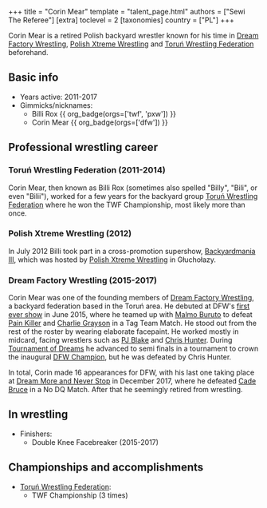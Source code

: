 +++
title = "Corin Mear"
template = "talent_page.html"
authors = ["Sewi The Referee"]
[extra]
toclevel = 2
[taxonomies]
country = ["PL"]
+++

Corin Mear is a retired Polish backyard wrestler known for his time in [Dream Factory Wrestling](@/o/dfw.md), [Polish Xtreme Wrestling](@/o/pxw.md) and [Toruń Wrestling Federation](@/o/twf.md) beforehand.

## Basic info

* Years active: 2011-2017
* Gimmicks/nicknames:
  - Billi Rox {{ org_badge(orgs=['twf', 'pxw']) }}
  - Corin Mear {{ org_badge(orgs=['dfw']) }}

## Professional wrestling career

### Toruń Wrestling Federation (2011-2014)

Corin Mear, then known as Billi Rox (sometimes also spelled "Billy", "Bili", or even "Bilii"), worked for a few years for the backyard group [Toruń Wrestling Federation](@/o/twf.md) where he won the TWF Championship, most likely more than once.

### Polish Xtreme Wrestling (2012)

In July 2012 Billi took part in a cross-promotion supershow, [Backyardmania III](@/e/pxw/2012-07-24-pxw-backyardmania-3.md), which was hosted by [Polish Xtreme Wrestling](@/o/pxw.md) in Głuchołazy.

### Dream Factory Wrestling (2015-2017)

Corin Mear was one of the founding members of [Dream Factory Wrestling](@/o/dfw.md), a backyard federation based in the Toruń area. He debuted at DFW's [first ever show](@/e/dfw/2015-06-20-dfw-showcase.md) in June 2015, where he teamed up with [Malmo Buruto](@/w/malmo-buruto.md) to defeat [Pain Killer](@/w/pain-killer.md) and [Charlie Grayson](@/w/madman-charlie.md) in a Tag Team Match. He stood out from the rest of the roster by wearing elaborate facepaint. He worked mostly in midcard, facing wrestlers such as [PJ Blake](@/w/pj-blake.md) and [Chris Hunter](@/w/chris-hunter.md). During [Tournament of Dreams](@/e/dfw/2016-06-11-dfw-tournament-of-dreams-1.md) he advanced to semi finals in a tournament to crown the inaugural [DFW Champion](@/c/dfw-championship.md), but he was defeated by Chris Hunter.

In total, Corin made 16 appearances for DFW, with his last one taking place at [Dream More and Never Stop](@/e/dfw/2017-12-09-dfw-dream-more-and-never-stop.md) in December 2017, where he defeated [Cade Bruce](@/w/mister-z.md) in a No DQ Match. After that he seemingly retired from wrestling.

## In wrestling

* Finishers:
  - Double Knee Facebreaker (2015-2017)

## Championships and accomplishments

* [Toruń Wrestling Federation](@/o/twf.md):
  - TWF Championship (3 times)
